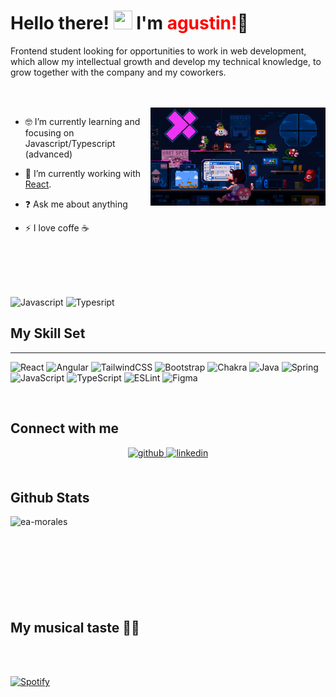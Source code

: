 # Hello there! <img src="https://raw.githubusercontent.com/MartinHeinz/MartinHeinz/master/wave.gif" width="30px" height="30px" />  I'm <span style='color: red; font-weight: bold'>agustin!</span>💜

Frontend student looking for opportunities to work in web development, which allow my intellectual growth and develop my technical knowledge, to grow together with the company and my coworkers. 

<br>
<br>

<img align="right" alt="GIF" src="./assets/mario.gif" width="280px" />

- 🤓 I’m currently learning and focusing on Javascript/Typescript (advanced)

-  🌱 I’m currently working with [React](https://reactjs.org).


- ❓ Ask me about anything  


- ⚡ I love coffe ☕  

<br>
<br>
<br>
<br>

![Javascript](https://img.shields.io/static/v1?label=&message=javascript&color=yellow&logo=JavaScript&logoColor=white)
![Typesript](https://img.shields.io/static/v1?label=&message=Typescript&color=blue&logo=TypeScript&logoColor=white)

## My Skill Set
---
![React](https://img.shields.io/badge/react-%2320232a.svg?style=for-the-badge&logo=react&logoColor=%2361DAFB)
![Angular](https://img.shields.io/badge/angular-%23DD0031.svg?style=for-the-badge&logo=angular&logoColor=white)
![TailwindCSS](https://img.shields.io/badge/tailwindcss-%2338B2AC.svg?style=for-the-badge&logo=tailwind-css&logoColor=white)
![Bootstrap](https://img.shields.io/badge/bootstrap-%23563D7C.svg?style=for-the-badge&logo=bootstrap&logoColor=white)
![Chakra](https://img.shields.io/badge/chakra-%234ED1C5.svg?style=for-the-badge&logo=chakraui&logoColor=white)
![Java](https://img.shields.io/badge/java-%23ED8B00.svg?style=for-the-badge&logo=java&logoColor=white)
![Spring](https://img.shields.io/badge/spring-%236DB33F.svg?style=for-the-badge&logo=spring&logoColor=white)
![JavaScript](https://img.shields.io/badge/javascript-%23323330.svg?style=for-the-badge&logo=javascript&logoColor=%23F7DF1E)
![TypeScript](https://img.shields.io/badge/typescript-%23007ACC.svg?style=for-the-badge&logo=typescript&logoColor=white)
![ESLint](https://img.shields.io/badge/ESLint-4B3263?style=for-the-badge&logo=eslint&logoColor=white)
![Figma](https://img.shields.io/badge/figma-%23F24E1E.svg?style=for-the-badge&logo=figma&logoColor=white)









<br/>  


## Connect with me  
<div align="center">
<a href="https://github.com/EA-Morales" target="_blank">
<img src=https://img.shields.io/badge/github-%2324292e.svg?&style=for-the-badge&logo=github&logoColor=white alt=github style="margin-bottom: 5px;" />
</a>
<a href="https://linkedin.com/in/eduardo-agustin-morales" target="_blank">
<img src=https://img.shields.io/badge/linkedin-%231E77B5.svg?&style=for-the-badge&logo=linkedin&logoColor=white alt=linkedin style="margin-bottom: 5px;" />
</a>  
</div>  
  

<br/>  


## Github Stats  


<p><img align="left" src="https://github-readme-stats.vercel.app/api/top-langs?username=ea-morales&show_icons=true&locale=en&layout=compact&theme=dracula&hide_border=true" alt="ea-morales" /></p>

<br>
<br>
<br>
<br>
<br>
<br>
<br>
<br>

## My musical taste 🕺🏻


<br>
<br>


[![Spotify](https://spotify-profile-ashy.vercel.app/api/spotify)](https://open.spotify.com/user/USER_NAME)

  
<!-- LINKS -->
[website]: https://portfolio-argentina-programa.web.app/
[linkedin]: https://www.linkedin.com/in/eduardo-agustin-morales/
